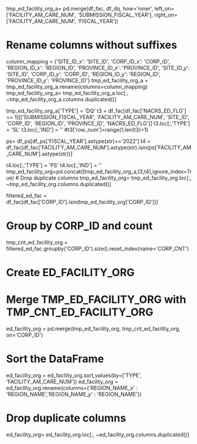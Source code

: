 tmp_ed_facility_org_a= pd.merge(df_fac, df_dq, how='inner',
                                      left_on=['FACILITY_AM_CARE_NUM', 'SUBMISSION_FISCAL_YEAR'],
                                      right_on=['FACILITY_AM_CARE_NUM', 'FISCAL_YEAR'])
# Rename columns without suffixes
column_mapping = {'SITE_ID_x': 'SITE_ID',
                  'CORP_ID_x': 'CORP_ID', 
                  'REGION_ID_x': 'REGION_ID',
                  'PROVINCE_ID_x': 'PROVINCE_ID',
                  'SITE_ID_y': 'SITE_ID',
                  'CORP_ID_y': 'CORP_ID', 
                  'REGION_ID_y': 'REGION_ID',
                  'PROVINCE_ID_y': 'PROVINCE_ID'}
tmp_ed_facility_org_a = tmp_ed_facility_org_a.rename(columns=column_mapping)
tmp_ed_facility_org_a= tmp_ed_facility_org_a.loc[:, ~tmp_ed_facility_org_a.columns.duplicated()]


tmp_ed_facility_org_a['TYPE'] = 'DQ'
t3 = df_fac[df_fac['NACRS_ED_FLG'] == 1][['SUBMISSION_FISCAL_YEAR', 'FACILITY_AM_CARE_NUM', 'SITE_ID', 'CORP_ID',
                                               'REGION_ID', 'PROVINCE_ID', 'NACRS_ED_FLG']]
t3.loc[:,'TYPE'] = 'SL'
t3.loc[:,'IND'] = ''
#t3['row_num']=range(1,len(t3)=1)

ps= df_ps[df_ps['FISCAL_YEAR'].astype(str)=='2022']
t4 = df_fac[df_fac['FACILITY_AM_CARE_NUM'].astype(str).isin(ps['FACILITY_AM_CARE_NUM'].astype(str))]

t4.loc[:,'TYPE'] = 'PS'
t4.loc[:,'IND'] = ''
tmp_ed_facility_org=pd.concat([tmp_ed_facility_org_a,t3,t4],ignore_index=True)
    # Drop duplicate columns
tmp_ed_facility_org= tmp_ed_facility_org.loc[:, ~tmp_ed_facility_org.columns.duplicated()]



filtered_ed_fac = df_fac[df_fac['CORP_ID'].isin(tmp_ed_facility_org['CORP_ID'])]

# Group by CORP_ID and count
tmp_cnt_ed_facility_org = filtered_ed_fac.groupby('CORP_ID').size().reset_index(name='CORP_CNT')

# Create ED_FACILITY_ORG
# Merge TMP_ED_FACILITY_ORG with TMP_CNT_ED_FACILITY_ORG
ed_facility_org = pd.merge(tmp_ed_facility_org, tmp_cnt_ed_facility_org, on='CORP_ID')

# Sort the DataFrame
ed_facility_org = ed_facility_org.sort_values(by=['TYPE', 'FACILITY_AM_CARE_NUM'])
ed_facility_org = ed_facility_org.rename(columns={'REGION_NAME_x' : 'REGION_NAME','REGION_NAME_y' : 'REGION_NAME'})
 # Drop duplicate columns
ed_facility_org= ed_facility_org.loc[:, ~ed_facility_org.columns.duplicated()]
